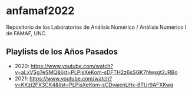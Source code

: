 # anfamaf2022
Repositorio de los Laboratorios de Análisis Numérico / Análisis Numérico I de FAMAF, UNC.

## Playlists de los Años Pasados

- 2020: https://www.youtube.com/watch?v=aLxVSg7eSMQ&list=PLPisXeKom-sDFTH2z6sSGK7Nwsgt2JRBo
- 2021: https://www.youtube.com/watch?v=KKzi2FX3CK4&list=PLPisXeKom-sCDvaienLHx-8TUr9AFXKwg

